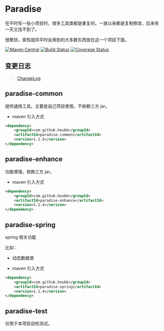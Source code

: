 # Paradise

在平时写一些小项目时，很多工具类都是重复的。一直以来都是复制修改，后来有一天又找不到了。

很繁琐，索性就将平时会用到的大多数东西放在这一个项目下面。

[![Maven Central](https://maven-badges.herokuapp.com/maven-central/com.github.houbb/paradise/badge.svg)](http://mvnrepository.com/artifact/com.github.houbb/paradise)
[![Build Status](https://www.travis-ci.org/houbb/paradise.svg)](https://www.travis-ci.org/houbb/paradise)
[![Coverage Status](https://coveralls.io/repos/github/houbb/paradise/badge.svg)](https://coveralls.io/github/houbb/paradise)

## 变更日志

> [ChangeLog](doc/ChangeLog.md)

## paradise-common 

提供通用工具。主要是自己项目使用。不依赖三方 jar。

- maven 引入方式

```xml
<dependency>
    <groupId>com.github.houbb</groupId>
    <artifactId>paradise-common</artifactId>
    <version>1.1.5</version>
</dependency>
```

## paradise-enhance

功能增强，依赖三方 jar。

- maven 引入方式

```xml
<dependency>
    <groupId>com.github.houbb</groupId>
    <artifactId>paradise-enhance</artifactId>
    <version>1.1.4</version>
</dependency>
```

## paradise-spring

spring 相关功能

比如：

- 动态数据源

- maven 引入方式

```xml
<dependency>
    <groupId>com.github.houbb</groupId>
    <artifactId>paradise-spring</artifactId>
    <version>1.1.4</version>
</dependency>
```

## paradise-test

仅用于本项目自检测试。








